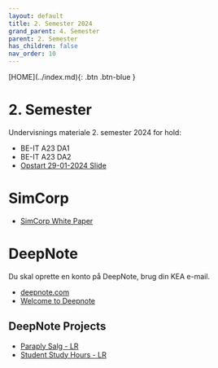 ```yaml
---
layout: default
title: 2. Semester 2024
grand_parent: 4. Semester
parent: 2. Semester
has_children: false
nav_order: 10
---
```


<span class="fs-1">
[HOME](../index.md){: .btn .btn-blue }
</span>

# 2. Semester
Undervisnings materiale 2. semester 2024 for hold:
- BE-IT A23 DA1
- BE-IT A23 DA2
- [Opstart 29-01-2024 Slide](../slide/Opstart_29012024.pdf)

# SimCorp
- [SimCorp White Paper](../simcorp/SimCorp_Machine_learning_white_paper.pdf)

# DeepNote
Du skal oprette en konto på DeepNote, brug din KEA e-mail.

- [deepnote.com](https://deepnote.com)
- [Welcome to Deepnote](https://deepnote.com/docs)

## DeepNote Projects
- [Paraply Salg - LR](https://deepnote.com/workspace/tue_hellstern-9dbbf77c-5ba3-47b4-8076-45f48827bd4a/project/Linear-Regression-6abf011b-bf52-49b3-a892-c19a51868696/notebook/Paraply%20Salg-70510c878d384ec6b74c1566ff33dda3)
- [Student Study Hours - LR](https://deepnote.com/workspace/tue_hellstern-9dbbf77c-5ba3-47b4-8076-45f48827bd4a/project/Linear-Regression-6abf011b-bf52-49b3-a892-c19a51868696/notebook/Student%20Study%20Hours-7e3924dfd5854babae8666427ba1a665)

